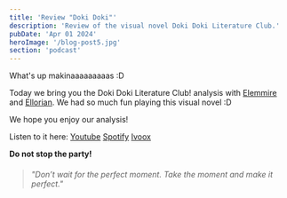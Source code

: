 ```yaml
---
title: 'Review "Doki Doki"'
description: 'Review of the visual novel Doki Doki Literature Club.'
pubDate: 'Apr 01 2024'
heroImage: '/blog-post5.jpg'
section: 'podcast'
---
```


What's up makinaaaaaaaaas :D

Today we bring you the Doki Doki Literature Club! analysis with <a href="https://www.instagram.com/elemmire1988?utm_source=qr&igsh=MWgwcm84ZmxwaDVmYQ%3D%3D" target="_blank">Elemmire</a> and <a href="https://www.ellorian.es" target="_blank">Ellorian</a>. We had so much fun playing this visual novel :D

We hope you enjoy our analysis!

Listen to it here:
<a href="https://www.youtube.com/watch?v=UC8MaZ3E30g" target="_blank">Youtube</a>
<a href="https://open.spotify.com/episode/1Rmxq8mva4I5iEPXSQUVGV?si=qJcFgt57Q7i_Ohp2uw7SKA" target="_blank">Spotify</a>
<a href="https://go.ivoox.com/rf/126787537" target="_blank">Ivoox</a>

**Do not stop the party!**

> ###### "Don’t wait for the perfect moment. Take the moment and make it perfect."

